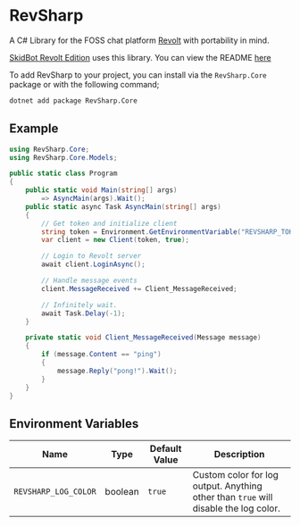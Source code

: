  # RevSharp
 A C# Library for the FOSS chat platform [Revolt](https://revolt.chat) with portability in mind.

[SkidBot Revolt Edition](https://skidbot.kate.pet/posts/revolt-edition) uses this library. You can view the README [here](README.ReBot)

To add RevSharp to your project, you can install via the `RevSharp.Core` package or with the following command;
```bash
dotnet add package RevSharp.Core
```

## Example
```csharp
using RevSharp.Core;
using RevSharp.Core.Models;

public static class Program
{
    public static void Main(string[] args)
        => AsyncMain(args).Wait();
    public static async Task AsyncMain(string[] args)
    {
        // Get token and initialize client
        string token = Environment.GetEnvironmentVariable("REVSHARP_TOKEN");
        var client = new Client(token, true);

        // Login to Revolt server
        await client.LoginAsync();

        // Handle message events
        client.MessageReceived += Client_MessageReceived;

        // Infinitely wait.
        await Task.Delay(-1);
    }

    private static void Client_MessageReceived(Message message)
    {
        if (message.Content == "ping")
        {
            message.Reply("pong!").Wait();
        }
    }
}
```

## Environment Variables
| Name | Type | Default Value | Description |
| ---- | ---- | ------------- | ----------- |
| `REVSHARP_LOG_COLOR` | boolean | `true` | Custom color for log output. Anything other than `true` will disable the log color. |


